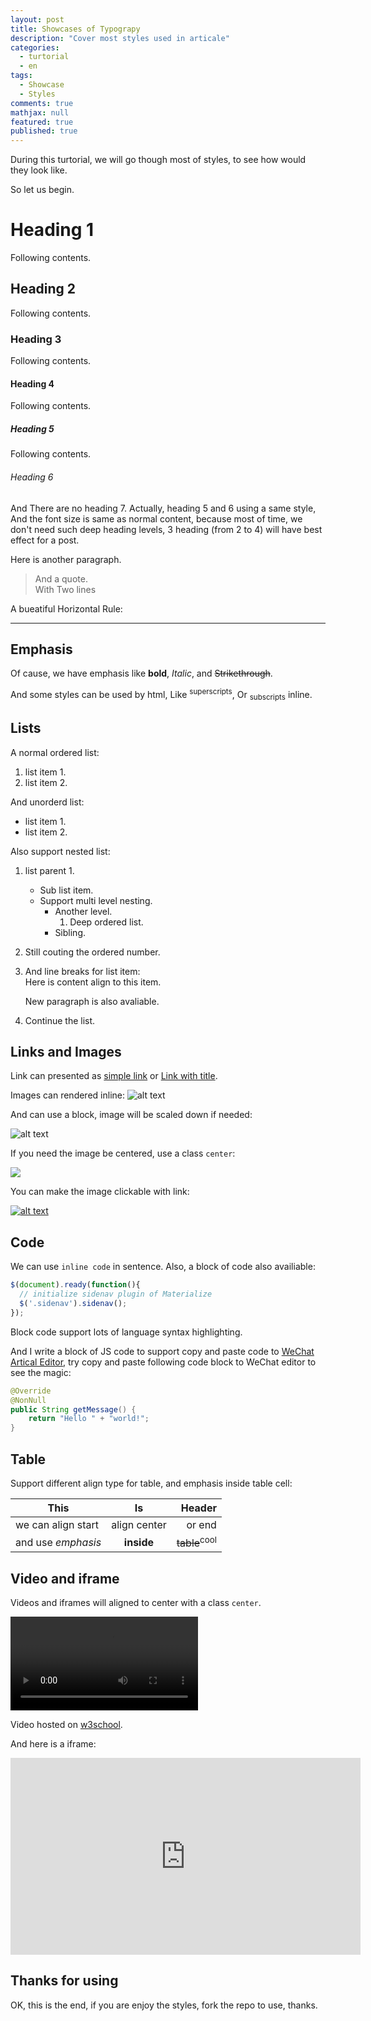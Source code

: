 ```yaml
---
layout: post
title: Showcases of Typograpy
description: "Cover most styles used in articale"
categories:
  - turtorial
  - en
tags:
  - Showcase
  - Styles
comments: true
mathjax: null
featured: true
published: true
---
```


During this turtorial, we will go though most of styles, to see how would they look like.

So let us begin.

<!-- more -->

# Heading 1

Following contents.

## Heading 2

Following contents.

### Heading 3

Following contents.

#### Heading 4

Following contents.

##### Heading 5

Following contents.

###### Heading 6

And There are no heading 7. Actually, heading 5 and 6 using a same style, And the font size is same as normal content, because most of time, we don't need such deep heading levels, 3 heading (from 2 to 4) will have best effect for a post.

Here is another paragraph.

> And a quote.<br>
> With Two lines

A bueatiful Horizontal Rule:

---

## Emphasis

Of cause, we have emphasis like **bold**, *Italic*, and ~~Strikethrough~~.

And some styles can be used by html, Like <sup>superscripts</sup>, Or <sub>subscripts</sub> inline.

## Lists

A normal ordered list:

1. list item 1.
2. list item 2.

And unorderd list:

- list item 1.
- list item 2.

Also support nested list:

1. list parent 1.
    - Sub list item.
    - Support multi level nesting.
        - Another level.
          1. Deep ordered list.
        - Sibling.
2. Still couting the ordered number.
3. And line breaks for list item:<br>
    Here is content align to this item.

    New paragraph is also avaliable.
4. Continue the list.

## Links and Images

Link can presented as [simple link](#) or [Link with title](# "Title of this link").

Images can rendered inline: ![alt text]({{site.baseurl}}/assets/img/favicon.ico)

And can use a block, image will be scaled down if needed:

![alt text]({{site.baseurl}}/assets/img/fly_the_code-196x196.png)

If you need the image be centered, use a class `center`:

<img class="center" src="{{site.baseurl}}/assets/img/fly_the_code-196x196.png">

You can make the image clickable with link:

[![alt text]({{site.baseurl}}/assets/img/post/why-we-need-indexes-for-database/loughborough-university-library.jpg)](# "Link of image")

## Code

We can use `inline code` in sentence. Also, a block of code also availiable:

``` javascript
$(document).ready(function(){
  // initialize sidenav plugin of Materialize
  $('.sidenav').sidenav();
});
```

Block code support lots of language syntax highlighting.

And I write a block of JS code to support copy and paste code to [WeChat Artical Editor](https://mp.weixin.qq.com/), try copy and paste following code block to WeChat editor to see the magic:

``` java
@Override
@NonNull
public String getMessage() {
    return "Hello " + "world!";
}
```

## Table

Support different align type for table, and emphasis inside table cell:

| This | Is | Header |
| -- |:--:| --:|
| we can align start | align center | or end |
| and use *emphasis* | **inside** | ~~table~~<sup>cool</sup> |

## Video and iframe

Videos and iframes will aligned to center with a class `center`.

<video controls="" class="center">
    <source src="https://www.w3schools.com/htmL/mov_bbb.mp4" type="video/mp4">
    <source src="https://www.w3schools.com/htmL/mov_bbb.ogg" type="video/ogg">
    Your browser does not support HTML5 video.
</video>

Video hosted on [w3school](https://www.w3schools.com/htmL/html5_video.asp).

And here is a iframe:

<iframe class="center" width="560" height="315" src="https://www.youtube.com/embed/mb-XCaA2HZs" frameborder="0" allow="autoplay; encrypted-media" allowfullscreen></iframe>

## Thanks for using

OK, this is the end, if you are enjoy the styles, fork the repo to use, thanks.
